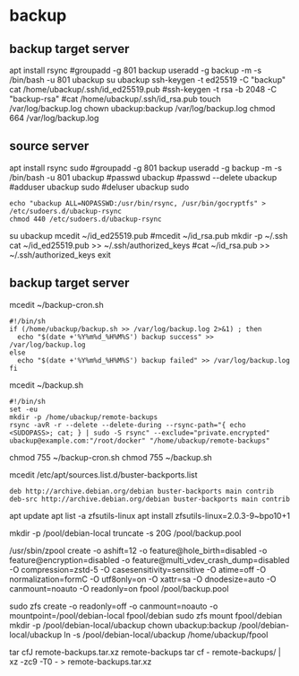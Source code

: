 # backup

## backup target server

apt install rsync
#groupadd -g 801 backup
useradd -g backup -m -s /bin/bash -u 801 ubackup
su ubackup
ssh-keygen -t ed25519 -C "backup"
cat /home/ubackup/.ssh/id_ed25519.pub
#ssh-keygen -t rsa -b 2048 -C "backup-rsa"
#cat /home/ubackup/.ssh/id_rsa.pub
touch /var/log/backup.log
chown ubackup:backup /var/log/backup.log
chmod 664 /var/log/backup.log

## source server

apt install rsync sudo
#groupadd -g 801 backup
useradd -g backup -m -s /bin/bash -u 801 ubackup
#passwd ubackup
#passwd --delete ubackup
#adduser ubackup sudo
#deluser ubackup sudo
```
echo "ubackup ALL=NOPASSWD:/usr/bin/rsync, /usr/bin/gocryptfs" > /etc/sudoers.d/ubackup-rsync
chmod 440 /etc/sudoers.d/ubackup-rsync
```
su ubackup
mcedit ~/id_ed25519.pub
#mcedit ~/id_rsa.pub
mkdir -p ~/.ssh
cat ~/id_ed25519.pub >> ~/.ssh/authorized_keys
#cat ~/id_rsa.pub >> ~/.ssh/authorized_keys
exit

## backup target server

mcedit ~/backup-cron.sh
```
#!/bin/sh
if (/home/ubackup/backup.sh >> /var/log/backup.log 2>&1) ; then
  echo "$(date +'%Y%m%d_%H%M%S') backup success" >> /var/log/backup.log
else
  echo "$(date +'%Y%m%d_%H%M%S') backup failed" >> /var/log/backup.log
fi
```
mcedit ~/backup.sh
```
#!/bin/sh
set -eu
mkdir -p /home/ubackup/remote-backups
rsync -avR -r --delete --delete-during --rsync-path="{ echo <SUDOPASS>; cat; } | sudo -S rsync" --exclude="private.encrypted" ubackup@example.com:"/root/docker" "/home/ubackup/remote-backups"
```
chmod 755 ~/backup-cron.sh
chmod 755 ~/backup.sh

mcedit /etc/apt/sources.list.d/buster-backports.list
```
deb http://archive.debian.org/debian buster-backports main contrib
deb-src http://archive.debian.org/debian buster-backports main contrib
```
apt update
apt list -a zfsutils-linux
apt install zfsutils-linux=2.0.3-9~bpo10+1

mkdir -p /pool/debian-local
truncate -s 20G /pool/backup.pool

/usr/sbin/zpool create -o ashift=12 -o feature@hole_birth=disabled -o feature@encryption=disabled -o feature@multi_vdev_crash_dump=disabled -O compression=zstd-5 -O casesensitivity=sensitive -O atime=off -O normalization=formC -O utf8only=on -O xattr=sa -O dnodesize=auto -O canmount=noauto -O readonly=on fpool /pool/backup.pool

sudo zfs create -o readonly=off -o canmount=noauto -o mountpoint=/pool/debian-local fpool/debian
sudo zfs mount fpool/debian
mkdir -p /pool/debian-local/ubackup
chown ubackup:backup /pool/debian-local/ubackup
ln -s /pool/debian-local/ubackup /home/ubackup/fpool

tar cfJ remote-backups.tar.xz remote-backups
tar cf - remote-backups/ | xz -zc9 -T0 - > remote-backups.tar.xz
